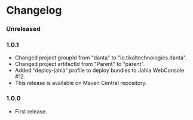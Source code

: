 # Changelog

### Unreleased

### 1.0.1
- Changed project groupId from "danta" to "io.tikaltechnologies.danta".
- Changed project artifactId from "Parent" to "parent".
- Added “deploy-jahia” profile to deploy bundles to Jahia WebConsole #12.
- This release is available on Maven Central repository.

### 1.0.0
- First release.
